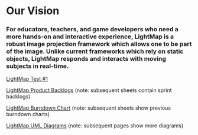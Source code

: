 # Our Vision 
### For educators, teachers, and game developers who need a more hands-on and interactive experience, LightMap is a robust image projection framework which allows one to be part of the image. Unlike current frameworks which rely on static objects, LightMap responds and interacts with moving subjects in real-time.

[LightMap Test #1](https://drive.google.com/file/d/0BzttGV8gaI61dUpfX3FSZnRXTU0/view?usp=sharing)

[LightMap Product Backlogs](https://docs.google.com/spreadsheets/d/1KzVy8__O7hYm5OYdYDgpwn8v_2NLT_NFqykj1n62cC0/edit?usp=sharing) (note: subsequent sheets contain sprint backlogs)

[LightMap Burndown Chart](https://docs.google.com/spreadsheets/d/1Ahi36pMBZp_S9xYot1CPSjrou3HqOCyGpo3ACNAwtpA/edit?usp=sharing) (note: subsequent sheets show previous burndown charts)

[LightMap UML Diagrams](https://drive.google.com/file/d/0BzttGV8gaI61WDJZamRyRXZ4NDA/view?usp=sharing) (note: subsequent pages show more diagrams)
